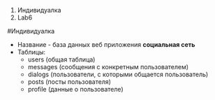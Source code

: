 1) Индивидуалка 
2) Lab6

#Индивидуалка
* Название - база данных веб приложения **социальная сеть**
* Таблицы:
    * users (общая таблица)
    * messages (сообщения с конкретным пользователем)
    * dialogs (пользователи, с которыми общается пользователь)
    * posts (посты пользователя)
    * profile (данные о пользователе)


 